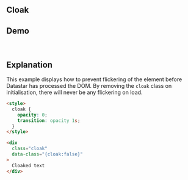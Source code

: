 ## Cloak

## Demo

<div>
  <style>
    .cloak {
        opacity: 0;
        transition: opacity 2s ease-in;
    }
  </style>
  <div class="cloak" id="cloak" data-class="{cloak:false}">
    Cloaked text
  </div>
</div>

## Explanation

This example displays how to prevent flickering of the element before Datastar has processed the DOM.
By removing the `cloak` class on initialisation, there will never be any flickering on load.

```html
<style>
  cloak {
    opacity: 0;
    transition: opacity 1s;
  }
</style>

<div
  class="cloak"
  data-class="{cloak:false}"
>
  Cloaked text
</div>
```
